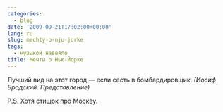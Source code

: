 ```yaml
---
categories:
  - blog
date: '2009-09-21T17:02:00+00:00'
lang: ru
slug: mechty-o-nju-jorke
tags:
  - музыкой навеяло
title: Мечты о Нью-Йорке
---
```




Лучший вид на этот город — если сесть в бомбардировщик. 
_(Иосиф Бродский. Представление)_ 

P.S. Хотя стишок про Москву.